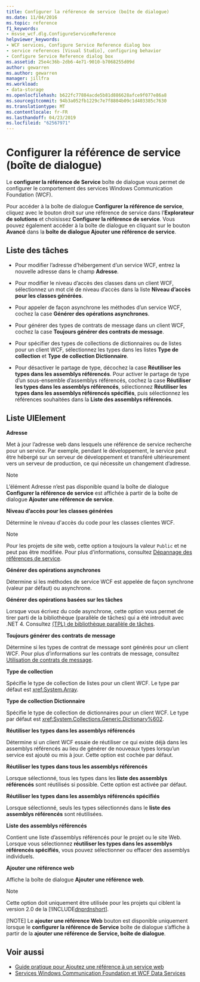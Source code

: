 ```yaml
---
title: Configurer la référence de service (boîte de dialogue)
ms.date: 11/04/2016
ms.topic: reference
f1_keywords:
- msvse_wcf.dlg.ConfigureServiceReference
helpviewer_keywords:
- WCF services, Configure Service Reference dialog box
- service references [Visual Studio], configuring behavior
- Configure Service Reference dialog box
ms.assetid: 25e4c36b-2db6-4e71-9010-b7068255d09d
author: gewarren
ms.author: gewarren
manager: jillfra
ms.workload:
- data-storage
ms.openlocfilehash: b622fc77884acde5b81d886628afce9f077e86a8
ms.sourcegitcommit: 94b3a052fb1229c7e7f8804b09c1d403385c7630
ms.translationtype: MT
ms.contentlocale: fr-FR
ms.lasthandoff: 04/23/2019
ms.locfileid: "62567971"
---
```

# <a name="configure-service-reference-dialog-box"></a>Configurer la référence de service (boîte de dialogue)

Le **configurer la référence de Service** boîte de dialogue vous permet de configurer le comportement des services Windows Communication Foundation (WCF).

Pour accéder à la boîte de dialogue **Configurer la référence de service**, cliquez avec le bouton droit sur une référence de service dans l’**Explorateur de solutions** et choisissez **Configurer la référence de service**. Vous pouvez également accéder à la boîte de dialogue en cliquant sur le bouton **Avancé** dans la **boîte de dialogue Ajouter une référence de service**.

## <a name="task-list"></a>Liste des tâches

- Pour modifier l’adresse d’hébergement d’un service WCF, entrez la nouvelle adresse dans le champ **Adresse**.

- Pour modifier le niveau d’accès des classes dans un client WCF, sélectionnez un mot clé de niveau d’accès dans la liste **Niveau d’accès pour les classes générées**.

- Pour appeler de façon asynchrone les méthodes d’un service WCF, cochez la case **Générer des opérations asynchrones**.

- Pour générer des types de contrats de message dans un client WCF, cochez la case **Toujours générer des contrats de message**.

- Pour spécifier des types de collections de dictionnaires ou de listes pour un client WCF, sélectionnez les types dans les listes **Type de collection** et **Type de collection Dictionnaire**.

- Pour désactiver le partage de type, décochez la case **Réutiliser les types dans les assemblys référencés**. Pour activer le partage de type d’un sous-ensemble d’assemblys référencés, cochez la case **Réutiliser les types dans les assemblys référencés**, sélectionnez **Réutiliser les types dans les assemblys référencés spécifiés**, puis sélectionnez les références souhaitées dans la **Liste des assemblys référencés**.

## <a name="uielement-list"></a>Liste UIElement

 **Adresse**

 Met à jour l’adresse web dans lesquels une référence de service recherche pour un service. Par exemple, pendant le développement, le service peut être hébergé sur un serveur de développement et transféré ultérieurement vers un serveur de production, ce qui nécessite un changement d’adresse.

> [!NOTE]
> L’élément Adresse n’est pas disponible quand la boîte de dialogue **Configurer la référence de service** est affichée à partir de la boîte de dialogue **Ajouter une référence de service**.

 **Niveau d’accès pour les classes générées**

 Détermine le niveau d'accès du code pour les classes clientes WCF.

> [!NOTE]
> Pour les projets de site web, cette option a toujours la valeur `Public` et ne peut pas être modifiée. Pour plus d’informations, consultez [Dépannage des références de service](../data-tools/troubleshooting-service-references.md).

 **Générer des opérations asynchrones**

 Détermine si les méthodes de service WCF est appelée de façon synchrone (valeur par défaut) ou asynchrone.

 **Générer des opérations basées sur les tâches**

 Lorsque vous écrivez du code asynchrone, cette option vous permet de tirer parti de la bibliothèque (parallèle de tâches) qui a été introduit avec .NET 4. Consultez [(TPL) de bibliothèque parallèle de tâches](/dotnet/standard/parallel-programming/task-parallel-library-tpl).

 **Toujours générer des contrats de message**

 Détermine si les types de contrat de message sont générés pour un client WCF. Pour plus d’informations sur les contrats de message, consultez [Utilisation de contrats de message](/dotnet/framework/wcf/feature-details/using-message-contracts).

 **Type de collection**

 Spécifie le type de collection de listes pour un client WCF. Le type par défaut est <xref:System.Array>.

 **Type de collection Dictionnaire**

 Spécifie le type de collection de dictionnaires pour un client WCF. Le type par défaut est <xref:System.Collections.Generic.Dictionary%602>.

 **Réutiliser les types dans les assemblys référencés**

 Détermine si un client WCF essaie de réutiliser ce qui existe déjà dans les assemblys référencés au lieu de générer de nouveaux types lorsqu’un service est ajouté ou mis à jour. Cette option est cochée par défaut.

 **Réutiliser les types dans tous les assemblys référencés**

 Lorsque sélectionné, tous les types dans les **liste des assemblys référencés** sont réutilisés si possible. Cette option est activée par défaut.

 **Réutiliser les types dans les assemblys référencés spécifiés**

 Lorsque sélectionné, seuls les types sélectionnés dans le **liste des assemblys référencés** sont réutilisées.

 **Liste des assemblys référencés**

 Contient une liste d’assemblys référencés pour le projet ou le site Web. Lorsque vous sélectionnez **réutiliser les types dans les assemblys référencés spécifiés**, vous pouvez sélectionner ou effacer des assemblys individuels.

 **Ajouter une référence web**

 Affiche la boîte de dialogue **Ajouter une référence web**.

> [!NOTE]
> Cette option doit uniquement être utilisée pour les projets qui ciblent la version 2.0 de la [!INCLUDE[dnprdnshort](../code-quality/includes/dnprdnshort_md.md)].
>
> [!NOTE]
> Le **ajouter une référence Web** bouton est disponible uniquement lorsque le **configurer la référence de Service** boîte de dialogue s’affiche à partir de la **ajouter une référence de Service, boîte de dialogue**.

## <a name="see-also"></a>Voir aussi

- [Guide pratique pour Ajoutez une référence à un service web](how-to-add-update-or-remove-a-wcf-data-service-reference.md)
- [Services Windows Communication Foundation et WCF Data Services](../data-tools/configure-service-reference-dialog-box.md)